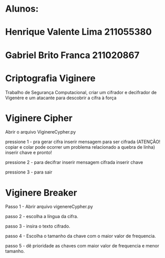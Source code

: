 # Alunos: 
#         Henrique Valente Lima 211055380
#         Gabriel Brito Franca  211020867

# Criptografia Viginere
Trabalho de Segurança Computacional, criar um cifrador e decifrador de Vigenère e um atacante para descobrir a cifra à força


# Viginere Cipher

Abrir o arquivo ViginereCypher.py

pressione 1 - pra gerar cifra
  inserir mensagem para ser cifrada (ATENÇÃO! copiar e colar pode ocorrer um problema relacionado a quebra de linha)
    inserir chave e
      pronto!
 
pressione 2 - para decifrar
  inserir mensagem cifrada
    inserir chave

pressione 3 - para sair

# Viginere Breaker

Passo 1 - Abrir arquivo vigenereCypher.py

passo 2 - escolha a língua da cifra.

passo 3 - insira o texto cifrado.

passo 4 - Escolha o tamanho da chave com o maior valor de frequencia.

passo 5 - dê prioridade as chaves com maior valor de frequencia e menor tamanho.


